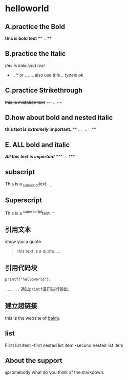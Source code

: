 # helloworld
## A.practice the Bold
**this is bold text**
** .. **
## B.practice the Italic
*this is italicized text*
* .. * or _ .. _
also use *this _.._ type*is ok
## C.practice Strikethrough
~~this is mistaken text~~
~~ .. ~~
## D.how about bold and nested italic
**this text is _extremely_ important.**
** .. _ .. _ **
## E. ALL bold and italic
***All this text is important***
*** ... ***
## subscript
This is a <sub>subscript</sub>text.
<sub> ... </sub>
## Superscript
This is a <sup>superscript</sup>text.
<sup> ... </sup>
## 引用文本
show you a quote
>this text is a quote.
> ...
## 引用代码块
```
printf("helloworld");
```
``` ... ```
` ... `
通过`printf`语句进行输出.
## 建立超链接
this is the website of [baidu](http://baidu.com.).
[]()
## list
First list item
-first nested list item
 -second nested list item
## About the support
@somebody what do you think of the markdown.
